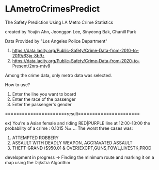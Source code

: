 # LAmetroCrimesPredict
The Safety Prediction Using LA Metro Crime Statistics

created by Youjin Ahn, Jeonggon Lee, Sinyeong Bak, Chanill Park


Data Provided by "Los Angeles Police Department"
1) https://data.lacity.org/Public-Safety/Crime-Data-from-2010-to-2019/63jg-8b9z
2) https://data.lacity.org/Public-Safety/Crime-Data-from-2020-to-Present/2nrs-mtv8

Among the crime data, only metro data was selected.


How to use?
1) Enter the line you want to board
2) Enter the race of the passenger
3) Enter the passenger's gender

======================result======================

ex) You're a Asian female and riding RED|PURPLE line at 12:00-13:00
the probability of a crime : 0.1015 ‱
...
The worst three cases was:
1. ATTEMPTED ROBBERY
2. ASSAULT WITH DEADLY WEAPON, AGGRAVATED ASSAULT
3. THEFT-GRAND ($950.01 & OVER)EXCPT,GUNS,FOWL,LIVESTK,PROD



development in progress
-> Finding the minimum route and marking it on a map using the Dijkstra Algorithm
